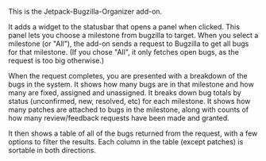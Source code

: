 This is the Jetpack-Bugzilla-Organizer add-on.  

It adds a widget to the statusbar that opens a panel when clicked.
This panel lets you choose a milestone from bugzilla to target.
When you select a milestone (or "All"), the add-on sends a request to Bugzilla to get all bugs for that milestone. (If you chose "All", it only fetches open bugs, as the request is too big otherwise.)

When the request completes, you are presented with a breakdown of the bugs in the system.
It shows how many bugs are in that milestone and how many are fixed, assigned and unassigned.
It breaks down bug totals by status (unconfirmed, new, resolved, etc) for each milestone.
It shows how many patches are attached to bugs in the milestone, along with counts of how many review/feedback requests have been made and granted.

It then shows a table of all of the bugs returned from the request, with a few options to filter the results.
Each column in the table (except patches) is sortable in both directions.